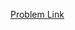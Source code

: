 [Problem Link](https://leetcode.com/problems/insert-delete-getrandom-o1/?envType=study-plan-v2&envId=top-interview-150)

